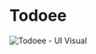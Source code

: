 # Todoee

![Todoee - UI Visual](https://github.com/user-attachments/assets/3a7a71b4-96aa-4786-8c3a-5ab6fb469586)
